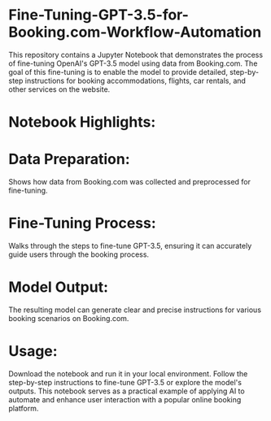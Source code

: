 # Fine-Tuning-GPT-3.5-for-Booking.com-Workflow-Automation
This repository contains a Jupyter Notebook that demonstrates the process of fine-tuning OpenAI's GPT-3.5 model using data from Booking.com. The goal of this fine-tuning is to enable the model to provide detailed, step-by-step instructions for booking accommodations, flights, car rentals, and other services on the website.

# Notebook Highlights:
# Data Preparation: 
Shows how data from Booking.com was collected and preprocessed for fine-tuning.
# Fine-Tuning Process: 
Walks through the steps to fine-tune GPT-3.5, ensuring it can accurately guide users through the booking process.
# Model Output: 
The resulting model can generate clear and precise instructions for various booking scenarios on Booking.com.

# Usage:
Download the notebook and run it in your local environment.
Follow the step-by-step instructions to fine-tune GPT-3.5 or explore the model's outputs.
This notebook serves as a practical example of applying AI to automate and enhance user interaction with a popular online booking platform.
